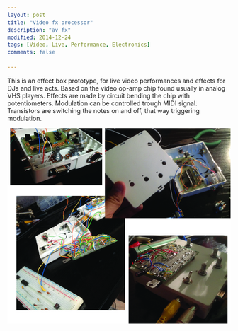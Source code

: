 ```yaml
---
layout: post
title: "Video fx processor"
description: "av fx"
modified: 2014-12-24
tags: [Video, Live, Performance, Electronics]
comments: false

---
```


This is an effect box prototype, for live video performances and effects for DJs and live acts. Based on the video op-amp chip found usually in analog VHS players. Effects are made by circuit bending the chip with potentiometers. Modulation can be controlled trough MIDI signal. Transistors are switching the notes on and off, that way triggering modulation.


<img src="/images/videovhsfx.jpg">
